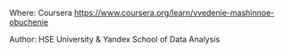 Where: Coursera https://www.coursera.org/learn/vvedenie-mashinnoe-obuchenie

Author: HSE University & Yandex School of Data Analysis
